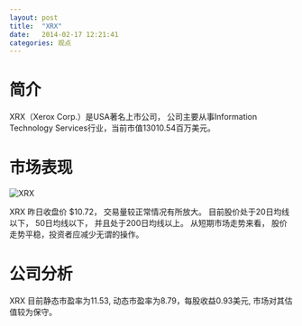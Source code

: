 ```yaml
---
layout: post
title:  "XRX"
date:   2014-02-17 12:21:41
categories: 观点
---
```


# 简介
XRX（Xerox Corp.）是USA著名上市公司，
公司主要从事Information Technology Services行业，当前市值13010.54百万美元。

# 市场表现

![XRX](http://finviz.com/chart.ashx?t=XRX&ty=c&ta=1&p=d&s=l)

XRX 昨日收盘价 $10.72，
交易量较正常情况有所放大。
目前股价处于20日均线以下，
50日均线以下，
并且处于200日均线以上。
从短期市场走势来看，
股价走势平稳，投资者应减少无谓的操作。

# 公司分析
XRX 目前静态市盈率为11.53, 动态市盈率为8.79，每股收益0.93美元,
市场对其估值较为保守。
